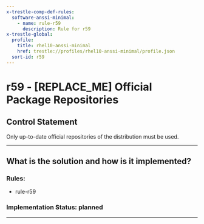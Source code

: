 ```yaml
---
x-trestle-comp-def-rules:
  software-anssi-minimal:
    - name: rule-r59
      description: Rule for r59
x-trestle-global:
  profile:
    title: rhel10-anssi-minimal
    href: trestle://profiles/rhel10-anssi-minimal/profile.json
  sort-id: r59
---
```


# r59 - \[REPLACE_ME\] Official Package Repositories

## Control Statement

Only up-to-date official repositories of the distribution must be used.

______________________________________________________________________

## What is the solution and how is it implemented?

<!-- For implementation status enter one of: implemented, partial, planned, alternative, not-applicable -->

<!-- Note that the list of rules under ### Rules: is read-only and changes will not be captured after assembly to JSON -->

<!-- Add control implementation description here for control: r59 -->

### Rules:

  - rule-r59

### Implementation Status: planned

______________________________________________________________________
